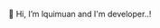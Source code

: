  👋 Hi, I’m lquimuan and I'm developer..!


<!---
lquimuan/lquimuan is a ✨ special ✨ repository because its `README.md` (this file) appears on your GitHub profile.
You can click the Preview link to take a look at your changes.
--->
